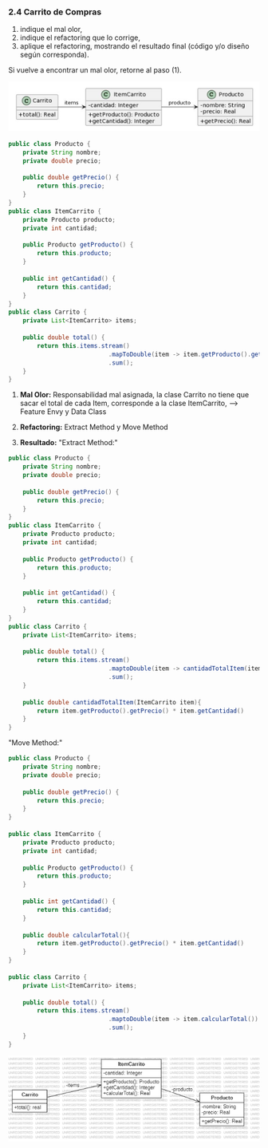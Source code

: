 ### 2.4 Carrito de Compras

1. indique el mal olor,
2. indique el refactoring que lo corrige, 
3. aplique el refactoring, mostrando el resultado final (código y/o diseño según corresponda). 

Si vuelve a encontrar un mal olor, retorne al paso (1). 

![alt text](UML/Ejercicio_2-4/imagen_original.jpg)

```java
public class Producto {
    private String nombre;
    private double precio;

    public double getPrecio() {
        return this.precio;
    }
} 
public class ItemCarrito {
    private Producto producto;
    private int cantidad;

    public Producto getProducto() {
        return this.producto;
    } 

    public int getCantidad() {
        return this.cantidad;
    }
} 
public class Carrito {
    private List<ItemCarrito> items;

    public double total() {
        return this.items.stream()
                            .mapToDouble(item -> item.getProducto().getPrecio() * item.getCantidad())
                            .sum();
    }
}
```

1. **Mal Olor:** Responsabilidad mal asignada, la clase Carrito no tiene que sacar el total de cada Item, corresponde a la clase ItemCarrito, --> Feature Envy y Data Class 

2. **Refactoring:** Extract Method y Move Method

3. **Resultado:**
"Extract Method:"

```java
public class Producto {
    private String nombre;
    private double precio;

    public double getPrecio() {
        return this.precio;
    }
} 
public class ItemCarrito {
    private Producto producto;
    private int cantidad;

    public Producto getProducto() {
        return this.producto;
    } 

    public int getCantidad() {
        return this.cantidad;
    }
} 
public class Carrito {
    private List<ItemCarrito> items;

    public double total() {
        return this.items.stream()
                            .maptoDouble(item -> cantidadTotalItem(item))
                            .sum();
    }

    public double cantidadTotalItem(ItemCarrito item){
        return item.getProducto().getPrecio() * item.getCantidad()
    }
}
```
"Move Method:"

```java
public class Producto {
    private String nombre;
    private double precio;

    public double getPrecio() {
        return this.precio;
    }
} 

public class ItemCarrito {
    private Producto producto;
    private int cantidad;

    public Producto getProducto() {
        return this.producto;
    } 

    public int getCantidad() {
        return this.cantidad;
    }

    public double calcularTotal(){
        return item.getProducto().getPrecio() * item.getCantidad()
    }
} 

public class Carrito {
    private List<ItemCarrito> items;

    public double total() {
        return this.items.stream()
                            .maptoDouble(item -> item.calcularTotal())
                            .sum();
    }
}
```
![alt text](UML/Ejercicio_2-4/1.png)

